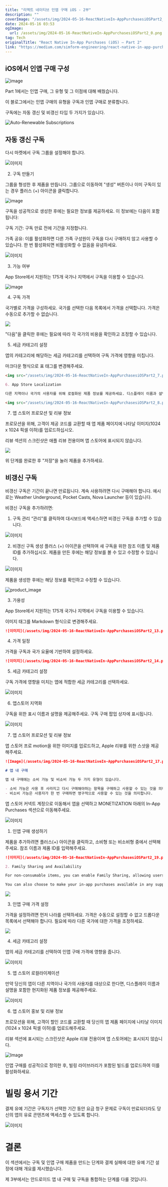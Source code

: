 ```yaml
---
title: "리액트 네이티브 인앱 구매 iOS - 2부"
description: ""
coverImage: "/assets/img/2024-05-16-ReactNativeIn-AppPurchasesiOSPart2_0.png"
date: 2024-05-16 03:53
ogImage: 
  url: /assets/img/2024-05-16-ReactNativeIn-AppPurchasesiOSPart2_0.png
tag: Tech
originalTitle: "React Native In-App Purchases (iOS) — Part 2"
link: "https://medium.com/simform-engineering/react-native-in-app-purchases-ios-part-2-9ac7ce752105"
---
```



## iOS에서 인앱 구매 구성

![image](/assets/img/2024-05-16-ReactNativeIn-AppPurchasesiOSPart2_0.png)

Part 1에서는 인앱 구매, 그 유형 및 그 이점에 대해 배웠습니다.

이 블로그에서는 인앱 구매의 유형을 구독과 인앱 구매로 분류합니다.



구독에는 자동 갱신 및 비갱신 타입 두 가지가 있습니다.

![Auto-Renewable Subscriptions](/assets/img/2024-05-16-ReactNativeIn-AppPurchasesiOSPart2_1.png)

## 자동 갱신 구독



다시 마켓에서 구독 그룹을 설정해야 합니다.

![이미지](/assets/img/2024-05-16-ReactNativeIn-AppPurchasesiOSPart2_2.png)



2. 구독 만들기

그룹을 형성한 후 제품을 만듭니다. 그룹으로 이동하여 "생성" 버튼이나 이미 구독이 있는 경우 플러스 (+) 아이콘을 클릭합니다.

![image](/assets/img/2024-05-16-ReactNativeIn-AppPurchasesiOSPart2_3.png)

구독을 성공적으로 생성한 후에는 필요한 정보를 제공하세요. 이 정보에는 다음이 포함됩니다:



구독 기간: 구독 만료 전에 기간을 지정합니다.

가족 공유: 이를 활성화하면 다른 가족 구성원이 구독을 다시 구매하지 않고 사용할 수 있습니다. 한 번 활성화되면 비활성화할 수 없음을 유념하세요.

![이미지](/assets/img/2024-05-16-ReactNativeIn-AppPurchasesiOSPart2_4.png)

3. 가능 여부



App Store에서 지원하는 175개 국가나 지역에서 구독을 이용할 수 있습니다.

![image](/assets/img/2024-05-16-ReactNativeIn-AppPurchasesiOSPart2_5.png)

4. 구독 가격

국가별로 가격을 구성하세요. 국가를 선택한 다음 목록에서 가격을 선택합니다. 가격은 수동으로 추가할 수 없습니다.



<img src="/assets/img/2024-05-16-ReactNativeIn-AppPurchasesiOSPart2_6.png" />

"다음"을 클릭한 후에는 필요에 따라 각 국가의 비용을 확인하고 조정할 수 있습니다.

5. 세금 카테고리 설정

앱의 카테고리에 해당하는 세금 카테고리를 선택하여 구독 가격에 영향을 미칩니다.



마크다운 형식으로 표 태그를 변경해주세요.

```markdown
<img src="/assets/img/2024-05-16-ReactNativeIn-AppPurchasesiOSPart2_7.png" />

6. App Store Localization

다른 지역이나 국가의 사용자를 위해 로컬화된 제품 정보를 제공하세요. 디스플레이 이름과 설명을 포함합니다.

<img src="/assets/img/2024-05-16-ReactNativeIn-AppPurchasesiOSPart2_8.png" />
```



7. 앱 스토어 프로모션 및 리뷰 정보

프로모션을 위해, 고객이 제공 코드를 교환할 때 앱 제품 페이지에 나타날 이미지(1024 x 1024 픽셀 이하)를 업로드하십시오.

리뷰 섹션의 스크린샷은 애플 리뷰 전용이며 앱 스토어에 표시되지 않습니다.

<img src="/assets/img/2024-05-16-ReactNativeIn-AppPurchasesiOSPart2_9.png" />



위 단계를 완료한 후 "저장"을 눌러 제품을 추가하세요.

## 비갱신 구독

비갱신 구독은 기간이 끝나면 만료됩니다. 계속 사용하려면 다시 구매해야 합니다. 예시로는 Weather Underground, Pocket Casts, Nova Launcher 등이 있습니다.

비갱신 구독을 추가하려면:



1. 구독 관리
“관리”를 클릭하여 대시보드에 액세스하면 비갱신 구독을 추가할 수 있습니다.

![이미지](/assets/img/2024-05-16-ReactNativeIn-AppPurchasesiOSPart2_10.png)

2. 비갱신 구독 생성
플러스 (+) 아이콘을 선택하여 새 구독을 위한 참조 이름 및 제품 ID를 추가하십시오. 제품을 만든 후에는 해당 정보를 볼 수 있고 수정할 수 있습니다.

![이미지](/assets/img/2024-05-16-ReactNativeIn-AppPurchasesiOSPart2_11.png)



제품을 생성한 후에는 해당 정보를 확인하고 수정할 수 있습니다.

![product_image](/assets/img/2024-05-16-ReactNativeIn-AppPurchasesiOSPart2_12.png)

3. 가용성

App Store에서 지원하는 175개 국가나 지역에서 구독을 이용할 수 있습니다.



이미지 태그를 Markdown 형식으로 변경해주세요.

```md
![이미지](/assets/img/2024-05-16-ReactNativeIn-AppPurchasesiOSPart2_13.png)
```

4. 가격 일정

가격을 구독과 국가 요율에 기반하여 설정하세요.

```md
![이미지](/assets/img/2024-05-16-ReactNativeIn-AppPurchasesiOSPart2_14.png)
```



5. 세금 카테고리 설정

구독 가격에 영향을 미치는 앱에 적합한 세금 카테고리를 선택하세요.

![이미지](/assets/img/2024-05-16-ReactNativeIn-AppPurchasesiOSPart2_15.png)

6. 앱스토어 지역화



구독을 위한 표시 이름과 설명을 제공해주세요. 구독 구매 팝업 상자에 표시됩니다.

![이미지](/assets/img/2024-05-16-ReactNativeIn-AppPurchasesiOSPart2_16.png)

7. 앱 스토어 프로모션 및 리뷰 정보

앱 스토어 프로 motion을 위한 이미지를 업로드하고, Apple 리뷰를 위한 스샷을 제공해주세요.



```markdown
![Image](/assets/img/2024-05-16-ReactNativeIn-AppPurchasesiOSPart2_17.png)

# 앱 내 구매

앱 내 구매에는 소비 가능 및 비소비 가능 두 가지 유형이 있습니다.

- 소비 가능은 사용 후 사라지고 다시 구매해야하는 항목을 구매하고 사용할 수 있는 것을 의미합니다.
- 비소비 가능은 사용자가 한 번 구매하면 영구적으로 사용할 수 있는 것을 의미합니다.
```



앱 스토어 커넥트 계정으로 이동해서 앱을 선택하고 MONETIZATION 아래의 In-App Purchases 섹션으로 이동해주세요.

![이미지](/assets/img/2024-05-16-ReactNativeIn-AppPurchasesiOSPart2_18.png)

1. 인앱 구매 생성하기

제품을 추가하려면 플러스(+) 아이콘을 클릭하고, 소비형 또는 비소비형 중에서 선택해주세요. 참조 이름과 제품 ID를 입력해주세요.



```markdown
![이미지](/assets/img/2024-05-16-ReactNativeIn-AppPurchasesiOSPart2_19.png)

2. Family Sharing and Availability

For non-consumable items, you can enable Family Sharing, allowing users to share the purchase across family members’ accounts. Once enabled, this cannot be disabled.

You can also choose to make your in-app purchases available in any supported country or region.
```



<img src="/assets/img/2024-05-16-ReactNativeIn-AppPurchasesiOSPart2_20.png" />

3. 인앱 구매 가격 설정

가격을 설정하려면 먼저 나라를 선택하세요. 가격은 수동으로 설정할 수 없고 드롭다운 목록에서 선택해야 합니다. 필요에 따라 다른 국가에 대한 가격을 조정하세요.

<img src="/assets/img/2024-05-16-ReactNativeIn-AppPurchasesiOSPart2_21.png" />



4. 세금 카테고리 설정

앱의 세금 카테고리를 선택하여 인앱 구매 가격에 영향을 줍니다.

![이미지](/assets/img/2024-05-16-ReactNativeIn-AppPurchasesiOSPart2_22.png)

5. 앱 스토어 로컬라이제이션



만약 당신의 앱이 다른 지역이나 국가의 사용자를 대상으로 한다면, 디스플레이 이름과 설명을 포함한 현지화된 제품 정보를 제공해주세요.

![이미지](/assets/img/2024-05-16-ReactNativeIn-AppPurchasesiOSPart2_23.png)

6. 앱 스토어 홍보 및 리뷰 정보

프로모션을 위해, 고객이 할인 코드를 교환할 때 당신의 앱 제품 페이지에 나타날 이미지(1024 x 1024 픽셀 이하)를 업로드해주세요.



리뷰 섹션에 표시되는 스크린샷은 Apple 리뷰 전용이며 앱 스토어에는 표시되지 않습니다.

![Image](/assets/img/2024-05-16-ReactNativeIn-AppPurchasesiOSPart2_24.png)

인앱 구매를 성공적으로 정의한 후, 빌링 라이브러리가 포함된 빌드를 업로드하여 이를 활성화하세요.

# 빌링 용서 기간



결제 유예 기간은 구독자가 선택한 기간 동안 요금 청구 문제로 구독이 만료되더라도 당신의 앱의 유료 콘텐츠에 액세스할 수 있도록 합니다.

![이미지](/assets/img/2024-05-16-ReactNativeIn-AppPurchasesiOSPart2_25.png)

# 결론

이 섹션에서는 구독 및 인앱 구매 제품을 만드는 단계와 결제 실패에 대한 유예 기간 설정에 대해 개요를 제시했습니다.



제 3부에서는 안드로이드 앱 내 구매 및 구독을 통합하는 단계를 다룰 것입니다.